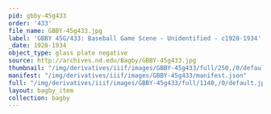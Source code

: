 ```yaml
---
pid: gbby-45g433
order: '433'
file_name: GBBY-45g433.jpg
label: 'GBBY 45G/433: Baseball Game Scene - Unidentified - c1928-1934'
_date: 1928-1934
object_type: glass plate negative
source: http://archives.nd.edu/Bagby/GBBY-45g433.jpg
thumbnail: "/img/derivatives/iiif/images/GBBY-45g433/full/250,/0/default.jpg"
manifest: "/img/derivatives/iiif/images/GBBY-45g433/manifest.json"
full: "/img/derivatives/iiif/images/GBBY-45g433/full/1140,/0/default.jpg"
layout: bagby_item
collection: bagby
---
```

